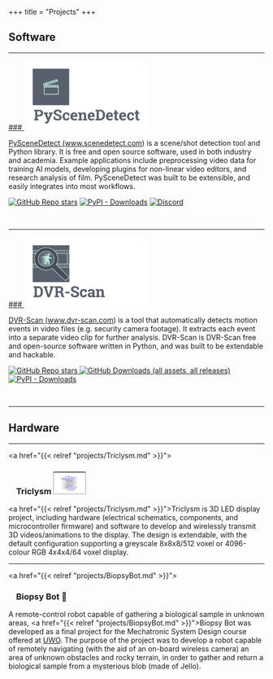 +++
title = "Projects"
+++

## Software

-------------------------------------------------------------------------------

<a href="https://www.scenedetect.com">
### <img src="/img/projects/pyscenedetect.png" alt="PySceneDetect" width="240em"/>

PySceneDetect (www.scenedetect.com)</a> is a scene/shot detection tool and Python library. It is free and open source software, used in both industry and academia. Example applications include preprocessing video data for training AI models, developing plugins for non-linear video editors, and research analysis of film. PySceneDetect was built to be extensible, and easily integrates into most workflows.

<a href="https://github.com/Breakthrough/PySceneDetect"><img alt="GitHub Repo stars" src="https://img.shields.io/github/stars/Breakthrough/PySceneDetect?style=flat"></a>
<a href="https://pypi.org/project/scenedetect/"><img alt="PyPI - Downloads" src="https://img.shields.io/pypi/dm/scenedetect?style=flat"></a>
<a href="https://discord.gg/H83HbJngk7"><img alt="Discord" src="https://img.shields.io/discord/800190909605871626?style=flat"></a>

<br/>

-------------------------------------------------------------------------------

<a href="https://www.dvr-scan.com">
### <img src="/img/projects/dvr-scan.png" alt="DVR-Scan Logo" width="240em"/>

DVR-Scan (www.dvr-scan.com)</a> is a tool that automatically detects motion events in video files (e.g. security camera footage). It extracts each event into a separate video clip for further analysis. DVR-Scan is DVR-Scan free and open-source software written in Python, and was built to be extendable and hackable.

<a href="https://github.com/Breakthrough/DVR-Scan"><img alt="GitHub Repo stars" src="https://img.shields.io/github/stars/Breakthrough/DVR-Scan?style=flat">
<img alt="GitHub Downloads (all assets, all releases)" src="https://img.shields.io/github/downloads/Breakthrough/DVR-Scan/total?style=flat"></a>
<a href="https://pypi.org/project/dvr-scan/"><img alt="PyPI - Downloads" src="https://img.shields.io/pypi/dm/dvr-scan?style=flat"></a>

<br/>

-------------------------------------------------------------------------------

## Hardware

-------------------------------------------------------------------------------

<a href="{{< relref "projects/Triclysm.md" >}}">
<h3 style="margin-left: 15px;">Triclysm <img src="/img/triclysm-screenshot-00.png" alt="Triclysm" width="64"/></h3>
</a>

<a href="{{< relref "projects/Triclysm.md" >}}">Triclysm</a> is 3D LED display project, including hardware (electrical schematics, components, and microcontroller firmware) and software to develop and wirelessly transmit 3D videos/animations to the display.  The design is extendable, with the default configuration supporting a greyscale 8x8x8/512 voxel or 4096-colour RGB 4x4x4/64 voxel display.

-------------------------------------------------------------------------------

<a href="{{< relref "projects/BiopsyBot.md" >}}">
<h3 style="margin-left: 15px;">Biopsy Bot &#x1f52c;</h3>
</a>

A remote-control robot capable of gathering a biological sample in unknown areas, <a href="{{< relref "projects/BiopsyBot.md" >}}">Biopsy Bot</a> was developed as a final project for the Mechatronic System Design course offered at [UWO](http://www.uwo.ca). The purpose of the project was to develop a robot capable of remotely navigating (with the aid of an on-board wireless camera) an area of unknown obstacles and rocky terrain, in order to gather and return a biological sample from a mysterious blob (made of Jello).
</a>

<br />
<br />